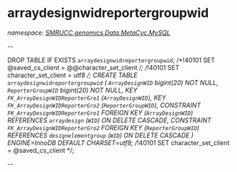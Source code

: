 ﻿# arraydesignwidreportergroupwid
_namespace: [SMRUCC.genomics.Data.MetaCyc.MySQL](./index.md)_

--
 
 DROP TABLE IF EXISTS `arraydesignwidreportergroupwid`;
 /*!40101 SET @saved_cs_client = @@character_set_client */;
 /*!40101 SET character_set_client = utf8 */;
 CREATE TABLE `arraydesignwidreportergroupwid` (
 `ArrayDesignWID` bigint(20) NOT NULL,
 `ReporterGroupWID` bigint(20) NOT NULL,
 KEY `FK_ArrayDesignWIDReporterGro1` (`ArrayDesignWID`),
 KEY `FK_ArrayDesignWIDReporterGro2` (`ReporterGroupWID`),
 CONSTRAINT `FK_ArrayDesignWIDReporterGro1` FOREIGN KEY (`ArrayDesignWID`) REFERENCES `arraydesign` (`WID`) ON DELETE CASCADE,
 CONSTRAINT `FK_ArrayDesignWIDReporterGro2` FOREIGN KEY (`ReporterGroupWID`) REFERENCES `designelementgroup` (`WID`) ON DELETE CASCADE
 ) ENGINE=InnoDB DEFAULT CHARSET=utf8;
 /*!40101 SET character_set_client = @saved_cs_client */;
 
 --




